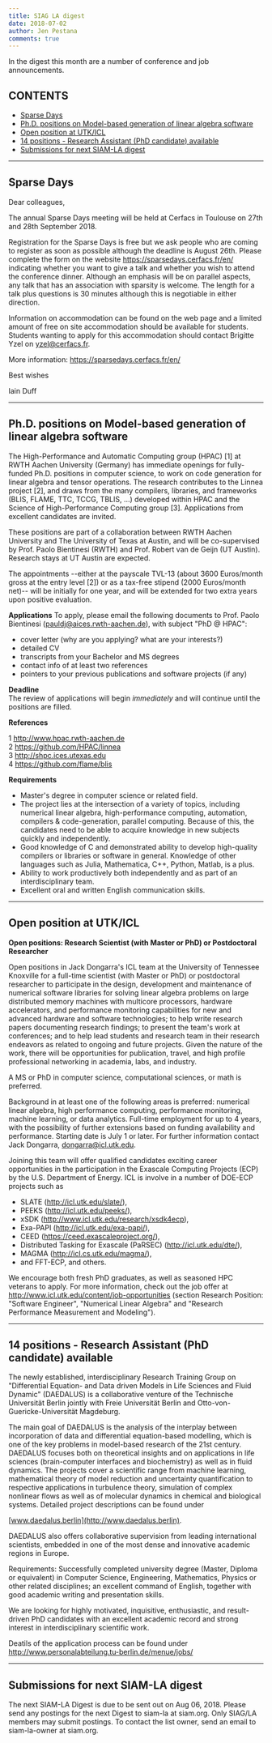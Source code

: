 ```yaml
---
title: SIAG LA digest
date: 2018-07-02
author: Jen Pestana
comments: true
---
```




In the digest this month are a number of conference and job announcements.

## CONTENTS

- [Sparse Days](#nav0)
- [Ph.D. positions on Model-based generation of linear algebra software](#nav1)
- [Open position at UTK/ICL](#nav2)
- [14 positions - Research Assistant (PhD candidate) available](#nav3)
- [Submissions for next SIAM-LA digest](#nav4)

---------------

## <a name="nav0">Sparse Days</a>

Dear colleagues,

The annual Sparse Days meeting will be held at Cerfacs in Toulouse on
27th and 28th September 2018.

Registration for the Sparse Days is free but we ask people who are
coming to register as soon as possible although the deadline is August
26th. Please complete the form on the website
<https://sparsedays.cerfacs.fr/en/> indicating whether you want to give
a talk and whether you wish to attend the conference dinner. Although
an emphasis will be on parallel aspects, any talk that has an
association with sparsity is welcome. The length for a talk plus
questions is 30 minutes although this is negotiable in either
direction.

Information on accommodation can be found on the web page and a
limited amount of free on site accommodation should be available for
students. Students wanting to apply for this accommodation should
contact Brigitte Yzel on <yzel@cerfacs.fr>.

More information: <https://sparsedays.cerfacs.fr/en/>

Best wishes

Iain Duff

---------------

## <a name="nav1">Ph.D. positions on Model-based generation of linear algebra software</a>

The High-Performance and Automatic Computing group (HPAC) [1] at RWTH Aachen University (Germany) has immediate openings for fully-funded Ph.D. positions in computer science, to work on code generation for linear algebra and tensor operations. The research contributes to the Linnea project [2], and draws from the many compilers, libraries, and frameworks (BLIS, FLAME, TTC, TCCG, TBLIS, ...) developed within HPAC and the Science of High-Performance Computing group [3]. Applications from excellent candidates are invited.

These positions are part of a collaboration between RWTH Aachen University and The University of Texas at Austin, and will be co-supervised by Prof. Paolo Bientinesi (RWTH) and Prof. Robert van de Geijn (UT Austin). Research stays at UT Austin are expected.

The appointments --either at the payscale TVL-13 (about 3600 Euros/month gross at the entry level [2]) or as a tax-free stipend (2000 Euros/month net)-- will be initially for one year, and will be extended for two extra years upon positive evaluation.

**Applications** 
To apply, please email the following documents to Prof. Paolo Bientinesi (<pauldj@aices.rwth-aachen.de>), with subject "PhD @ HPAC":

- cover letter (why are you applying? what are your interests?)  
- detailed CV  
- transcripts from your Bachelor and MS degrees  
- contact info of at least two references  
- pointers to your previous publications and software projects (if any)  

**Deadline**  
The review of applications will begin *immediately* and will continue until the positions are filled.

**References**

1 <http://www.hpac.rwth-aachen.de>  
2 <https://github.com/HPAC/linnea>  
3 <http://shpc.ices.utexas.edu>  
4 <https://github.com/flame/blis>  

**Requirements**

- Master's degree in computer science or related field.  
- The project lies at the intersection of a variety of topics, including numerical linear algebra, high-performance computing, automation, compilers & code-generation, parallel computing. Because of this, the candidates need to be able to acquire knowledge in new subjects quickly and independently.  
- Good knowledge of C and demonstrated ability to develop high-quality compilers or libraries or software in general. Knowledge of other languages such as Julia, Mathematica, C++, Python, Matlab, is a plus.  
- Ability to work productively both independently and as part of an interdisciplinary team.  
- Excellent oral and written English communication skills.

---------------

## <a name="nav2">Open position at UTK/ICL</a>

**Open positions: Research Scientist (with Master or PhD) or Postdoctoral Researcher**

Open positions in Jack Dongarra's ICL team at the University of Tennessee Knoxville
for a full-time scientist (with Master or PhD) or postdoctoral researcher to participate in the design, development and maintenance of numerical software libraries for solving linear algebra problems on large distributed memory machines with multicore processors,
hardware accelerators, and performance monitoring capabilities for new and advanced hardware and software technologies; to help write research papers documenting research findings; to present the team's work at conferences; and to help lead students and research
team in their research endeavors as related to ongoing and future projects. Given the nature of the work, there will be opportunities for publication, travel, and high profile professional networking in academia, labs, and industry.

A MS or PhD in computer science, computational sciences, or math is preferred.

Background in at least one of the following areas is preferred: numerical linear algebra, high performance computing, performance monitoring, machine learning, or data analytics. Full-time employment for up to 4 years, with the possibility of further extensions
based on funding availability and performance. 
Starting date is July 1 or later. For further information contact Jack Dongarra, <dongarra@icl.utk.edu>.

Joining this team will offer qualified candidates exciting career opportunities
in the participation in the Exascale Computing Projects (ECP) by the U.S. Department of Energy. ICL is involve in a number of DOE-ECP projects such as 

- SLATE (<http://icl.utk.edu/slate/>),  
- PEEKS (<http://icl.utk.edu/peeks/>),  
- xSDK (<http://www.icl.utk.edu/research/xsdk4ecp>),  
- Exa-PAPI (<http://icl.utk.edu/exa-papi/>),  
- CEED (<https://ceed.exascaleproject.org/>),  
- Distributed Tasking for Exascale (PaRSEC) (<http://icl.utk.edu/dte/>),   
- MAGMA (<http://icl.cs.utk.edu/magma/>),   
- and FFT-ECP, and others.  

We encourage both fresh PhD graduates, as well as seasoned HPC veterans to apply. For more information, check out the job offer at
<http://www.icl.utk.edu/content/job-opportunities>
(section Research Position: "Software Engineer", "Numerical Linear Algebra" and "Research Performance Measurement and Modeling").

---------------

## <a name="nav3">14 positions - Research Assistant (PhD candidate) available</a>

The newly established, interdisciplinary Research Training Group on 
"Differential Equation- and Data driven
Models in Life Sciences and Fluid Dynamic" (DAEDALUS) is a collaborative 
venture of the Technische Universit&auml;t
Berlin jointly with Freie Universit&auml;t Berlin and 
Otto-von-Guericke-Universit&auml;t Magdeburg.

The main goal of DAEDALUS is the analysis of the interplay between 
incorporation of data and differential
equation-based modelling, which is one of the key problems in 
model-based research of the 21st century.
DAEDALUS focuses both on theoretical insights and on applications in 
life sciences (brain-computer interfaces and biochemistry)
as well as in fluid dynamics. The projects cover a scientific range from 
machine learning, mathematical theory
of model reduction and uncertainty quantification to respective 
applications in turbulence theory, simulation of complex
nonlinear flows as well as of molecular dynamics in chemical and 
biological systems. Detailed project descriptions can
be found under

[www.daedalus.berlin](http://www.daedalus.berlin).

DAEDALUS also offers collaborative supervision from leading 
international scientists, embedded in one of the most
dense and innovative academic regions in Europe.

Requirements: Successfully completed university degree (Master, Diploma 
or equivalent) in Computer Science, Engineering,
Mathematics, Physics or other related disciplines; an excellent command 
of English, together with good academic
writing and presentation skills.

We are looking for highly motivated, inquisitive, enthusiastic, and 
result-driven PhD candidates with an excellent academic
record and strong interest in interdisciplinary scientific work.

Deatils of the application process can be found under
<http://www.personalabteilung.tu-berlin.de/menue/jobs/>

---------------

## <a name="nav4">Submissions for next SIAM-LA digest</a>

The next SIAM-LA Digest is due to be sent out on Aug 06, 2018.
Please send any postings for the next Digest to siam-la at siam.org. 
Only SIAG/LA members may submit postings.  To contact the list owner, 
send an email to siam-la-owner at siam.org.
